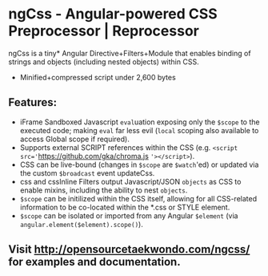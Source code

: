 # ngCss - Angular-powered CSS Preprocessor | Reprocessor
ngCss is a tiny* Angular Directive+Filters+Module that enables binding of strings and objects (including nested objects) within CSS.
* Minified+compressed script under 2,600 bytes

## Features:
* iFrame Sandboxed Javascript `eval`uation exposing only the `$scope` to the executed code; making `eval` far less evil (`local` scoping also available to access Global scope if required).
* Supports external SCRIPT references within the CSS (e.g. `<script src='`https://github.com/gka/chroma.js `'></script>`).
* CSS can be live-bound (changes in `$scope` are `$watch`'ed) or updated via the custom `$broadcast` event updateCss.
* css and cssInline Filters output Javascript/JSON `objects` as CSS to enable mixins, including the ability to nest `objects`.
* `$scope` can be initilized within the CSS itself, allowing for all CSS-related information to be co-located within the *.css or STYLE element.
* `$scope` can be isolated or imported from any Angular `$element` (via `angular.element($element).scope()`).

## Visit http://opensourcetaekwondo.com/ngcss/ for examples and documentation.
